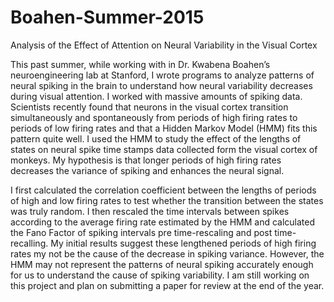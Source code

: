 # Boahen-Summer-2015
Analysis of the Effect of Attention on Neural Variability in the Visual Cortex

This past summer, while working with in Dr. Kwabena Boahen’s neuroengineering lab at Stanford, I wrote programs to analyze patterns of neural spiking in the brain to understand how neural variability decreases during visual attention. I worked with massive amounts of spiking data. Scientists recently found that neurons in the visual cortex transition simultaneously and spontaneously from periods of high firing rates to periods of low firing rates and that a Hidden Markov Model (HMM) fits this pattern quite well. I used the HMM to study the effect of the lengths of states on neural spike time stamps data collected form the visual cortex of monkeys. My hypothesis is that longer periods of high firing rates decreases the variance of spiking and enhances the neural signal. 

I first calculated the correlation coefficient between the lengths of periods of high and low firing rates to test whether the transition between the states was truly random. I then rescaled the time intervals between spikes according to the average firing rate estimated by the HMM and calculated the Fano Factor of spiking intervals pre time-rescaling and post time-recalling. My initial results suggest these lengthened periods of high firing rates my not be the cause of the decrease in spiking variance.  However, the HMM may not represent the patterns of neural spiking accurately enough for us to understand the cause of spiking variability. I am still working on this project and plan on submitting a paper for review at the end of the year.  

